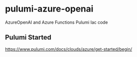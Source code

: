 # pulumi-azure-openai
AzureOpenAI and Azure Functions Pulumi Iac code

## Pulumi Started
https://www.pulumi.com/docs/clouds/azure/get-started/begin/

